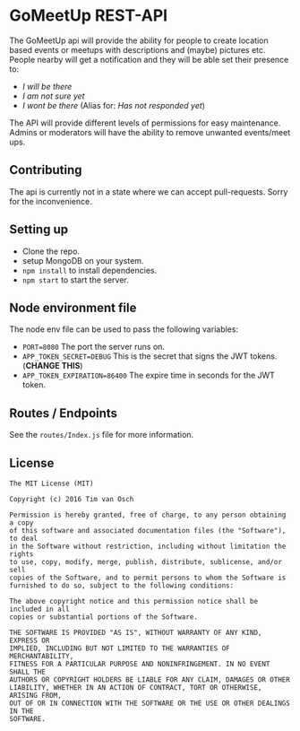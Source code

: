 # GoMeetUp REST-API
The GoMeetUp api will provide the ability for people to create location based events or meetups with descriptions and (maybe) pictures etc. People nearby will get a notification and they will be able set their presence to: 

 - *I will be there*
 - *I am not sure yet*
 - *I wont be there* (Alias for: *Has not responded yet*)

The API will provide different levels of permissions for easy maintenance. Admins or moderators will have the ability to remove unwanted events/meet ups.

Contributing
---
The api is currently not in a state where we can accept pull-requests. Sorry for the inconvenience.

Setting up
---
 - Clone the repo.
 - setup MongoDB on your system.
 - ```npm install``` to install dependencies.
 - ```npm start``` to start the server.

Node environment file
---
The node env file can be used to pass the following variables:

 - ```PORT=8080```  The port the server runs on.
 - ```APP_TOKEN_SECRET=DEBUG``` This is the secret that signs the JWT tokens. (**CHANGE THIS**)
 - ```APP_TOKEN_EXPIRATION=86400``` The expire time in seconds for the JWT token.

Routes / Endpoints
---
See the ```routes/Index.js``` file for more information.

License
---
    The MIT License (MIT)
    
    Copyright (c) 2016 Tim van Osch
    
    Permission is hereby granted, free of charge, to any person obtaining a copy
    of this software and associated documentation files (the "Software"), to deal
    in the Software without restriction, including without limitation the rights
    to use, copy, modify, merge, publish, distribute, sublicense, and/or sell
    copies of the Software, and to permit persons to whom the Software is
    furnished to do so, subject to the following conditions:
    
    The above copyright notice and this permission notice shall be included in all
    copies or substantial portions of the Software.
    
    THE SOFTWARE IS PROVIDED "AS IS", WITHOUT WARRANTY OF ANY KIND, EXPRESS OR
    IMPLIED, INCLUDING BUT NOT LIMITED TO THE WARRANTIES OF MERCHANTABILITY,
    FITNESS FOR A PARTICULAR PURPOSE AND NONINFRINGEMENT. IN NO EVENT SHALL THE
    AUTHORS OR COPYRIGHT HOLDERS BE LIABLE FOR ANY CLAIM, DAMAGES OR OTHER
    LIABILITY, WHETHER IN AN ACTION OF CONTRACT, TORT OR OTHERWISE, ARISING FROM,
    OUT OF OR IN CONNECTION WITH THE SOFTWARE OR THE USE OR OTHER DEALINGS IN THE
    SOFTWARE.
